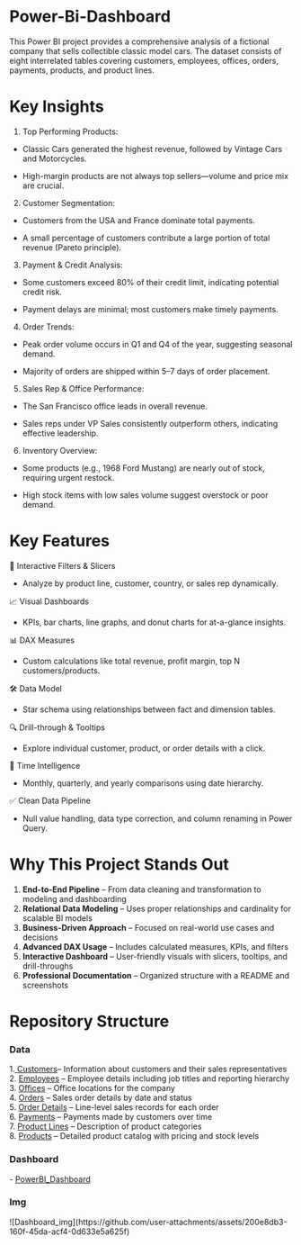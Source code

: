 # Power-Bi-Dashboard
This Power BI project provides a comprehensive analysis of a fictional company that sells collectible classic model cars. The dataset consists of eight interrelated tables covering customers, employees, offices, orders, payments, products, and product lines.

# Key Insights
1. Top Performing Products:

 - Classic Cars generated the highest revenue, followed by Vintage Cars and Motorcycles.

 - High-margin products are not always top sellers—volume and price mix are crucial.

2. Customer Segmentation:

 - Customers from the USA and France dominate total payments.

 - A small percentage of customers contribute a large portion of total revenue (Pareto principle).

3. Payment & Credit Analysis:

 - Some customers exceed 80% of their credit limit, indicating potential credit risk.

 - Payment delays are minimal; most customers make timely payments.

4. Order Trends:

 - Peak order volume occurs in Q1 and Q4 of the year, suggesting seasonal demand.

 - Majority of orders are shipped within 5–7 days of order placement.

5. Sales Rep & Office Performance:

 - The San Francisco office leads in overall revenue.

 - Sales reps under VP Sales consistently outperform others, indicating effective leadership.

6. Inventory Overview:

 - Some products (e.g., 1968 Ford Mustang) are nearly out of stock, requiring urgent restock.

 - High stock items with low sales volume suggest overstock or poor demand.

 # Key Features
📌 Interactive Filters & Slicers

- Analyze by product line, customer, country, or sales rep dynamically.

📈 Visual Dashboards

- KPIs, bar charts, line graphs, and donut charts for at-a-glance insights.

📊 DAX Measures

- Custom calculations like total revenue, profit margin, top N customers/products.

🛠 Data Model

- Star schema using relationships between fact and dimension tables.

🔍 Drill-through & Tooltips

- Explore individual customer, product, or order details with a click.

📅 Time Intelligence

- Monthly, quarterly, and yearly comparisons using date hierarchy.

✅ Clean Data Pipeline

- Null value handling, data type correction, and column renaming in Power Query.

# Why This Project Stands Out

1. **End-to-End Pipeline** – From data cleaning and transformation to modeling and dashboarding  
2. **Relational Data Modeling** – Uses proper relationships and cardinality for scalable BI models  
3. **Business-Driven Approach** – Focused on real-world use cases and decisions  
4. **Advanced DAX Usage** – Includes calculated measures, KPIs, and filters  
5. **Interactive Dashboard** – User-friendly visuals with slicers, tooltips, and drill-throughs  
6. **Professional Documentation** – Organized structure with a README and screenshots

 # Repository Structure
<h3>Data</h3> 
   1.<a href="https://github.com/priyankawagh123/Power-Bi-Dashboard/blob/main/customers.csv"> Customers</a>– Information about customers and their sales representatives<br>  
   2. <a href="https://github.com/priyankawagh123/Power-Bi-Dashboard/blob/main/employees.csv">Employees</a> – Employee details including job titles and reporting hierarchy<br>  
   3. <a href="https://github.com/priyankawagh123/Power-Bi-Dashboard/blob/main/offices.csv">Offices</a> – Office locations for the company<br>
   4. <a href="https://github.com/priyankawagh123/Power-Bi-Dashboard/blob/main/orders.csv">Orders</a> – Sales order details by date and status<br>  
   5. <a href="https://github.com/priyankawagh123/Power-Bi-Dashboard/blob/main/order details.csv">Order Details</a> – Line-level sales records for each order<br>  
   6. <a href="https://github.com/priyankawagh123/Power-Bi-Dashboard/blob/main/payments.csv">Payments</a> – Payments made by customers over time<br>  
   7. <a href="https://github.com/priyankawagh123/Power-Bi-Dashboard/blob/main/productlines.csv">Product Lines</a> – Description of product categories<br>  
   8. <a href="https://github.com/priyankawagh123/Power-Bi-Dashboard/blob/main/products.csv">Products</a> – Detailed product catalog with pricing and stock levels<br>  
 <h3>Dashboard</h3> - <a href="https://github.com/priyankawagh123/Power-Bi-Dashboard/blob/main/PBi_project.pbix">PowerBI_Dashboard</a>
 <h3>Img</h3> 
 ![Dashboard_img](https://github.com/user-attachments/assets/200e8db3-160f-45da-acf4-0d633e5a625f)


 
